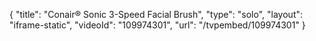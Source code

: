 {
    "title": "Conair&reg; Sonic 3-Speed Facial Brush",
    "type": "solo",
    "layout": "iframe-static",
    "videoId": "109974301",
    "url": "\/tvpembed\/109974301"
}